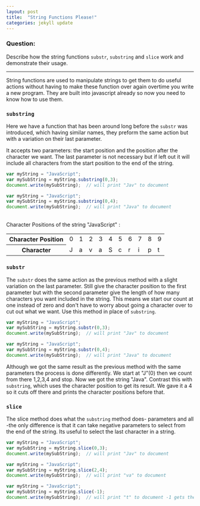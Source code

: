 ```yaml
---
layout: post
title:  "String Functions Please!"
categories: jekyll update
---
```


### Question:
Describe how the string functions `substr`, `substring` and `slice` work and demonstrate their usage.

<hr>

String functions are used to manipulate strings to get them to do useful actions without having to make these function over again overtime you write a new program. They are built into javascript already so now you need to know how to use them.



### `substring`
      
Here we have a function that has been around long before the `substr` was introduced, which having similar names, they preform the same action but with a variation on their last parameter.

It accepts two parameters: the start position and the position after the character we want. The last parameter is not necessary but if left out it will include all characters from the start position to the end of the string.

```javascript
var myString = "JavaScript";
var mySubString = myString.substring(0,3);
document.write(mySubString);  // will print "Jav" to document

var myString = "JavaScript";
var mySubString = myString.substring(0,4);
document.write(mySubString);  // will print "Java" to document

```
<br>
Character Positions of the string "JavaScript" :
<table class="table table-striped">
  
  <tbody>
    <tr>
      <th scope="row">Character Position</th>
      <td>0</td>
      <td>1</td>
      <td>2</td>
      <td>3</td>
      <td>4</td>
      <td>5</td>
      <td>6</td>
      <td>7</td>
      <td>8</td>
      <td>9</td>
    </tr>
    <tr>
      <th scope="row">Character</th>
      <td>J</td>
      <td>a</td>
      <td>v</td>
      <td>a</td>
      <td>S</td>
      <td>c</td>
      <td>r</td>
      <td>i</td>
      <td>p</td>
      <td>t</td>
    </tr>
  </tbody>
</table>

  

### `substr`

The `substr` does the same action as the previous method with a slight variation on the last parameter. Still give the character position to the first parameter but with the second parameter give the length of how many characters you want included in the string. This means we start our count at one instead of zero and don't have to worry about going a character over to cut out what we want. Use this method in place of `substring`. 


```javascript
var myString = "JavaScript";
var mySubString = myString.substr(0,3);
document.write(mySubString);  // will print "Jav" to document

var myString = "JavaScript";
var mySubString = myString.substr(0,4);
document.write(mySubString);  // will print "Java" to document

```

Although we got the same result as the previous method with the same parameters the process is done differently. We start at "J"(0) then we count from there 1,2,3,4 and stop. Now we got the string "Java". Contrast this with `substring`, which uses the character position to get its result. We gave it a 4 so it cuts off there and prints the character positions before that.

### `slice`
The slice method does what the `substring` method does- parameters and all -the only difference is that it can take negative parameters to select from the end of the string. Its useful to select the last character in a string.

```javascript
var myString = "JavaScript";
var mySubString = myString.slice(0,3);
document.write(mySubString);  // will print "Jav" to document

var myString = "JavaScript";
var mySubString = myString.slice(2,4);
document.write(mySubString);  // will print "va" to document

var myString = "JavaScript";
var mySubString = myString.slice(-1);
document.write(mySubString);  // will print "t" to document -1 gets the last character

```

